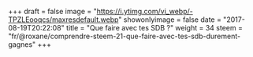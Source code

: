 +++
draft = false
image = "https://i.ytimg.com/vi_webp/-TPZLEooqcs/maxresdefault.webp"
showonlyimage = false
date = "2017-08-19T20:22:08"
title = "Que faire avec tes SDB ?"
weight = 34
steem = "fr/@roxane/comprendre-steem-21-que-faire-avec-tes-sdb-durement-gagnes"
+++

<!--more-->

